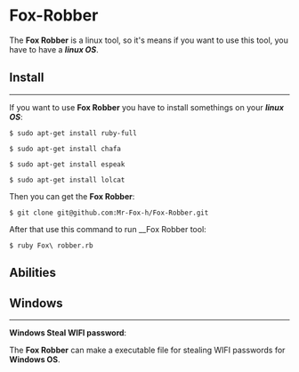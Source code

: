 # Fox-Robber
The __Fox Robber__ is a linux tool, so it's means if you want to use this tool, you have to have a ___linux OS___.

## Install
---
If you want to use __Fox Robber__ you have to install somethings on your ___linux OS___:

```
$ sudo apt-get install ruby-full
```
```
$ sudo apt-get install chafa 
```
```
$ sudo apt-get install espeak
```
```
$ sudo apt-get install lolcat
```
Then you can get the __Fox Robber__:
```
$ git clone git@github.com:Mr-Fox-h/Fox-Robber.git
```
After that use this command to run __Fox Robber tool:
```
$ ruby Fox\ robber.rb
```
## Abilities
## Windows
---
__Windows Steal WIFI password__:

The __Fox Robber__ can make a executable file for stealing WIFI‌ passwords for __Windows OS__.
